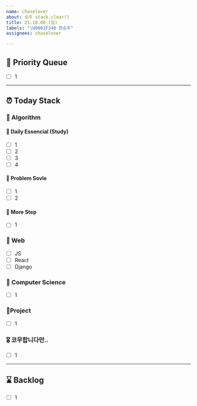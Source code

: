 ```yaml
---
name: chaselover
about: 승주 stack.clear()
title: 21.10.00 (일)
labels: "\U0001F340 한승주"
assignees: chaselover

---
```


## 🧨 Priority Queue
- [ ] 1

---

## ⏰ Today Stack

### 🥞 Algorithm

#### 📕 Daily Essencial (Study)
- [ ] 1 
- [ ] 2
- [ ] 3
- [ ] 4

#### 📗 Problem Sovle
- [ ] 1
- [ ] 2

#### 📘 More Step
- [ ] 1

### 🍦 Web
- [ ] JS
- [ ] React
- [ ] Django

### 🍜 Computer Science
- [ ] 1

### 🥘Project
- [ ] 1

### 🎖 코무합니다만..
- [ ] 1

---

## ⌛ Backlog
- [ ] 1
